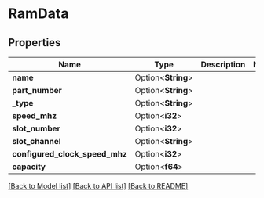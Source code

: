 # RamData

## Properties

Name | Type | Description | Notes
------------ | ------------- | ------------- | -------------
**name** | Option<**String**> |  | 
**part_number** | Option<**String**> |  | 
**_type** | Option<**String**> |  | 
**speed_mhz** | Option<**i32**> |  | 
**slot_number** | Option<**i32**> |  | 
**slot_channel** | Option<**String**> |  | 
**configured_clock_speed_mhz** | Option<**i32**> |  | 
**capacity** | Option<**f64**> |  | 

[[Back to Model list]](../README.md#documentation-for-models) [[Back to API list]](../README.md#documentation-for-api-endpoints) [[Back to README]](../README.md)


